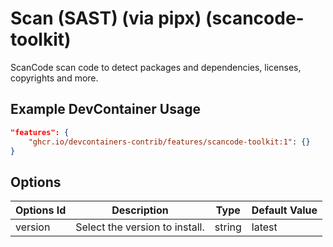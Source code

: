 
# Scan (SAST) (via pipx) (scancode-toolkit)

ScanCode scan code to detect packages and dependencies, licenses, copyrights and more.

## Example DevContainer Usage

```json
"features": {
    "ghcr.io/devcontainers-contrib/features/scancode-toolkit:1": {}
}
```

## Options

| Options Id | Description | Type | Default Value |
|-----|-----|-----|-----|
| version | Select the version to install. | string | latest |


